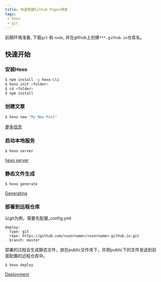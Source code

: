```yaml
---
title: 快速搭建Github Pages博客
tags:
 - hexo
 - git
---
```

前期环境准备, 下载`git` 和 `node`, 并在github上创建`***.github.io`仓库名。

## 快速开始

### 安装Hexo

``` bash
$ npm install -g hexo-cli
$ hexo init <folder>
$ cd <folder>
$ npm install
```

### 创建文章

``` bash
$ hexo new "My New Post"
```

[更多信息](https://hexo.io/docs/writing.html)

### 启动本地服务

``` bash
$ hexo server
```

[hexo server](https://hexo.io/docs/server.html)

### 静态文件生成

``` bash
$ hexo generate
```

[Generating](https://hexo.io/docs/generating.html)

### 部署到远程仓库

以git为例，需要先配置_config.yml
```
deploy:
  type: git
  repo: https://github.com/<username>/<username>.github.io.git
  branch: master
```

部署的过程会生成静态文件，放在public文件夹下，并把public下的文件发送到前面配置的远程仓库中。

``` bash
$ hexo deploy
```

[Deployment](https://hexo.io/docs/deployment.html)
